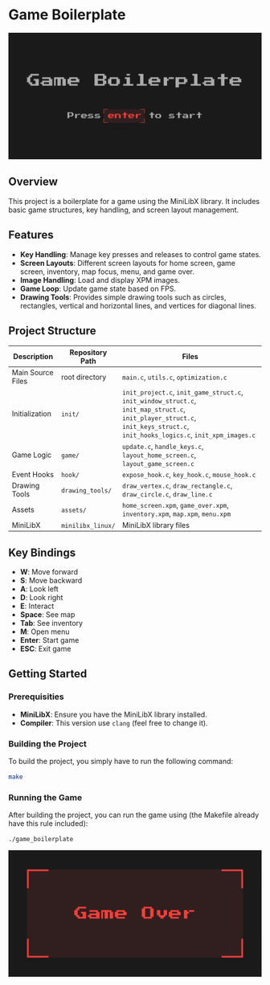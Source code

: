 # Game Boilerplate

![Game Screenshot](assets/home_screen.png)

## Overview

This project is a boilerplate for a game using the MiniLibX library. It includes basic game structures, key handling, and screen layout management.

## Features

- **Key Handling**: Manage key presses and releases to control game states.
- **Screen Layouts**: Different screen layouts for home screen, game screen, inventory, map focus, menu, and game over.
- **Image Handling**: Load and display XPM images.
- **Game Loop**: Update game state based on FPS.
- **Drawing Tools**: Provides simple drawing tools such as circles, rectangles, vertical and horizontal lines, and vertices for diagonal lines.

## Project Structure

| Description       | Repository Path         | Files                                      |
|-------------------|-------------------------|--------------------------------------------|
| Main Source Files | root directory          | `main.c`, `utils.c`, `optimization.c`      |
| Initialization    | `init/`                 | `init_project.c`, `init_game_struct.c`, `init_window_struct.c`, `init_map_struct.c`, `init_player_struct.c`, `init_keys_struct.c`, `init_hooks_logics.c`, `init_xpm_images.c` |
| Game Logic        | `game/`                 | `update.c`, `handle_keys.c`, `layout_home_screen.c`, `layout_game_screen.c` |
| Event Hooks       | `hook/`                 | `expose_hook.c`, `key_hook.c`, `mouse_hook.c` |
| Drawing Tools     | `drawing_tools/`        | `draw_vertex.c`, `draw_rectangle.c`, `draw_circle.c`, `draw_line.c` |
| Assets            | `assets/`               | `home_screen.xpm`, `game_over.xpm`, `inventory.xpm`, `map.xpm`, `menu.xpm` |
| MiniLibX          | `minilibx_linux/`       | MiniLibX library files                     |


## Key Bindings
- **W**: Move forward
- **S**: Move backward
- **A**: Look left
- **D**: Look right
- **E**: Interact
- **Space**: See map
- **Tab**: See inventory
- **M**: Open menu
- **Enter**: Start game
- **ESC**: Exit game

## Getting Started

### Prerequisities
- **MiniLibX**: Ensure you have the MiniLibX library installed.
- **Compiler**: This version use `clang` (feel free to change it).
### Building the Project
To build the project, you simply have to run the following command:

```bash
make
```
### Running the Game
After building the project, you can run the game using (the Makefile already have this rule included):
```bash
./game_boilerplate
```
![Game Over Screenshot](assets/game_over.png)
